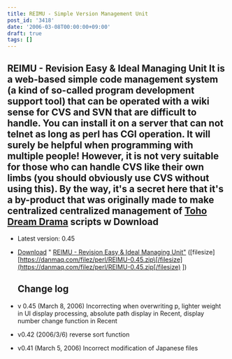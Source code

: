 ```yaml
---
title: REIMU - Simple Version Management Unit
post_id: '3418'
date: '2006-03-08T00:00:00+09:00'
draft: true
tags: []
---
```


## REIMU - Revision Easy & Ideal Managing Unit It **is a web-based simple code management system (a kind of so-called program development support tool) that can be operated with a wiki sense for CVS and SVN that are difficult to handle. You can install it on a server that can not telnet as long as perl has CGI operation. It will surely be helpful when programming with multiple people! However, it is not very suitable for those who can handle CVS like their own limbs (you should obviously use CVS without using this). By the way, it's a secret here that it's a by-product that was originally made to make centralized centralized management of [Toho Dream Drama](https://danmaq.com/!/thC/) scripts w** Download

*   Latest version: 0.45
*   [Download](https://danmaq.com/filez/perl/REIMU-0.45.zip) " [REIMU - Revision Easy & Ideal Managing Unit"](https://danmaq.com/filez/perl/REIMU-0.45.zip) (\[filesize\] [https://danmaq.com/filez/perl/REIMU-0.45.zip\[/filesize](https://danmaq.com/filez/perl/REIMU-0.45.zip[/filesize) \])
    
    ## Change log
    
*   v 0.45 (March 8, 2006) Incorrecting when overwriting p, lighter weight in UI display processing, absolute path display in Recent, display number change function in Recent
    
*   v0.42 (2006/3/6) reverse sort function
*   v0.41 (March 5, 2006) Incorrect modification of Japanese files
